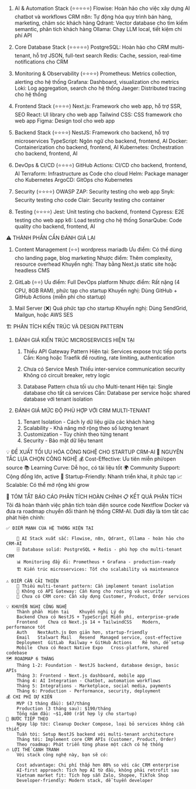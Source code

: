 1. AI & Automation Stack (⭐⭐⭐⭐⭐)
    Flowise: Hoàn hảo cho việc xây dựng AI chatbot và workflows CRM
    n8n: Tự động hóa quy trình bán hàng, marketing, chăm sóc khách hàng
    Qdrant: Vector database cho tìm kiếm semantic, phân tích khách hàng
    Ollama: Chạy LLM local, tiết kiệm chi phí API

2. Core Database Stack (⭐⭐⭐⭐⭐)
    PostgreSQL: Hoàn hảo cho CRM multi-tenant, hỗ trợ JSON, full-text search
    Redis: Cache, session, real-time notifications cho CRM

3. Monitoring & Observability (⭐⭐⭐⭐)
    Prometheus: Metrics collection, alerting cho hệ thống
    Grafana: Dashboard, visualization cho metrics
    Loki: Log aggregation, search cho hệ thống
    Jaeger: Distributed tracing cho hệ thống

4. Frontend Stack (⭐⭐⭐⭐)
    Next.js: Framework cho web app, hỗ trợ SSR, SEO
    React: UI library cho web app
    Tailwind CSS: CSS framework cho web app
    Figma: Design tool cho web app

5. Backend Stack (⭐⭐⭐⭐)
    NestJS: Framework cho backend, hỗ trợ microservices
    TypeScript: Ngôn ngữ cho backend, frontend, AI
    Docker: Containerization cho backend, frontend, AI
    Kubernetes: Orchestration cho backend, frontend, AI

6. DevOps & CI/CD (⭐⭐⭐⭐)
    GitHub Actions: CI/CD cho backend, frontend, AI
    Terraform: Infrastructure as Code cho cloud
    Helm: Package manager cho Kubernetes
    ArgoCD: GitOps cho Kubernetes

7. Security (⭐⭐⭐⭐)
    OWASP ZAP: Security testing cho web app
    Snyk: Security testing cho code
    Clair: Security testing cho container

8. Testing (⭐⭐⭐⭐)
    Jest: Unit testing cho backend, frontend
    Cypress: E2E testing cho web app
    k6: Load testing cho hệ thống
    SonarQube: Code quality cho backend, frontend, AI

⚠️ THÀNH PHẦN CẦN ĐÁNH GIÁ LẠI

1. Content Management (⭐⭐)
    wordpress
    mariadb
    Ưu điểm: Có thể dùng cho landing page, blog marketing
    Nhược điểm: Thêm complexity, resource overhead
    Khuyến nghị: Thay bằng Next.js static site hoặc headless CMS

2. GitLab (⭐⭐)
    Ưu điểm: Full DevOps platform
    Nhược điểm: Rất nặng (4 CPU, 8GB RAM), phức tạp cho startup
    Khuyến nghị: Dùng GitHub + GitHub Actions (miễn phí cho startup)

1. Mail Server (❌)
    Quá phức tạp cho startup
    Khuyến nghị: Dùng SendGrid, Mailgun, hoặc AWS SES

🏗️ PHÂN TÍCH KIẾN TRÚC VÀ DESIGN PATTERN

1. ĐÁNH GIÁ KIẾN TRÚC MICROSERVICES HIỆN TẠI
    1. Thiếu API Gateway Pattern
        Hiện tại: Services expose trực tiếp ports
        Cần: Kong hoặc Traefik để routing, rate limiting, authentication

    2. Chưa có Service Mesh
        Thiếu inter-service communication security
        Không có circuit breaker, retry logic

    3. Database Pattern chưa tối ưu cho Multi-tenant
        Hiện tại: Single database cho tất cả services
        Cần: Database per service hoặc shared database với tenant isolation

2. ĐÁNH GIÁ MỨC ĐỘ PHÙ HỢP VỚI CRM MULTI-TENANT
    1. Tenant Isolation - Cách ly dữ liệu giữa các khách hàng
    2. Scalability - Khả năng mở rộng theo số lượng tenant
    3. Customization - Tùy chỉnh theo từng tenant
    4. Security - Bảo mật dữ liệu tenant

💡 ĐỀ XUẤT TỐI ƯU HÓA CÔNG NGHỆ CHO STARTUP CRM-AI
    🎯 NGUYÊN TẮC LỰA CHỌN CÔNG NGHỆ
        💰 Cost-Effective: Ưu tiên miễn phí/open source
        📚 Learning Curve: Dễ học, có tài liệu tốt
        🌍 Community Support: Cộng đồng lớn, active
        🚀 Startup-Friendly: Nhanh triển khai, ít phức tạp
        📈 Scalable: Có thể mở rộng khi grow

🎉 TÓM TẮT BÁO CÁO PHÂN TÍCH HOÀN CHỈNH
    📋 KẾT QUẢ PHÂN TÍCH
        Tôi đã hoàn thành việc phân tích toàn diện source code Nextflow Docker và đưa ra roadmap chuyển đổi thành hệ thống CRM-AI. Dưới đây là tóm tắt các phát hiện chính:

    ✅ ĐIỂM MẠNH CỦA HỆ THỐNG HIỆN TẠI

        🤖 AI Stack xuất sắc: Flowise, n8n, Qdrant, Ollama - hoàn hảo cho CRM-AI
        🗄️ Database solid: PostgreSQL + Redis - phù hợp cho multi-tenant CRM
        📊 Monitoring đầy đủ: Prometheus + Grafana - production-ready
        🏗️ Kiến trúc microservices: Tốt cho scalability và maintenance

    ⚠️ ĐIỂM CẦN CẢI THIỆN
        🔐 Thiếu multi-tenant pattern: Cần implement tenant isolation
        🚪 Không có API Gateway: Cần Kong cho routing và security
        🎯 Chưa có CRM core: Cần xây dựng Customer, Product, Order services
    
    💡 KHUYẾN NGHỊ CÔNG NGHỆ
        Thành phần	Hiện tại	Khuyến nghị	Lý do
        Backend	Chưa có	NestJS + TypeScript	Miễn phí, enterprise-grade
        Frontend	Chưa có	Next.js 14 + TailwindCSS	Modern, performance tốt
        Auth	NextAuth.js	Đơn giản hơn, startup-friendly
        Email	Stalwart Mail	Resend	Managed service, cost-effective
        Deployment	GitLab	Railway + GitHub Actions	Rẻ hơn, dễ setup
        Mobile	Chưa có	React Native Expo	Cross-platform, shared codebase
    🗺️ ROADMAP 6 THÁNG
        Tháng 1-2: Foundation - NestJS backend, database design, basic APIs
        Tháng 3: Frontend - Next.js dashboard, mobile app
        Tháng 4: AI Integration - Chatbot, automation workflows
        Tháng 5: Integrations - Marketplace, social media, payments
        Tháng 6: Production - Performance, security, deployment
    💰 CHI PHÍ DỰ KIẾN
        MVP (3 tháng đầu): $47/tháng
        Production (3 tháng sau): $190/tháng
        Tổng năm đầu: ~$1,400 (rất hợp lý cho startup)
    🎯 BƯỚC TIẾP THEO
        Ngay lập tức: Cleanup Docker Compose, loại bỏ services không cần thiết
        Tuần tới: Setup NestJS backend với multi-tenant architecture
        Tháng tới: Implement core CRM APIs (Customer, Product, Order)
        Theo roadmap: Phát triển từng phase một cách có hệ thống
    🔥 LỢI THỂ CẠNH TRANH
        Với stack công nghệ này, bạn sẽ có:

        Cost advantage: Chi phí thấp hơn 80% so với các CRM enterprise
        AI-first approach: Tích hợp AI từ đầu, không phải retrofit sau
        Vietnam market fit: Tích hợp sẵn Zalo, Shopee, TikTok Shop
        Developer-friendly: Modern stack, dễ tuyển developer
        